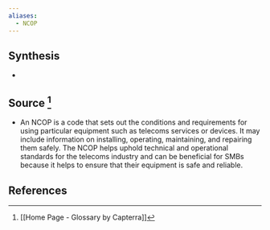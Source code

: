 ```yaml
---
aliases:
  - NCOP
---
```

## Synthesis
- 
## Source [^1]
- An NCOP is a code that sets out the conditions and requirements for using particular equipment such as telecoms services or devices. It may include information on installing, operating, maintaining, and repairing them safely. The NCOP helps uphold technical and operational standards for the telecoms industry and can be beneficial for SMBs because it helps to ensure that their equipment is safe and reliable.
## References

[^1]: [[Home Page - Glossary by Capterra]]